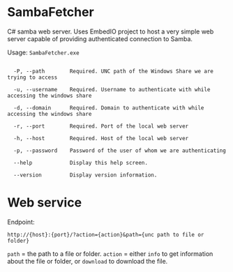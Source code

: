 # SambaFetcher

C# samba web server. Uses EmbedIO project to host a very simple web server capable of providing authenticated connection to Samba.

Usage: `SambaFetcher.exe`

```

  -P, --path        Required. UNC path of the Windows Share we are trying to access

  -u, --username    Required. Username to authenticate with while accessing the windows share

  -d, --domain      Required. Domain to authenticate with while accessing the windows share

  -r, --port        Required. Port of the local web server

  -h, --host        Required. Host of the local web server

  -p, --password    Password of the user of whom we are authenticating

  --help            Display this help screen.

  --version         Display version information.
```

# Web service

Endpoint: 

`http://{host}:{port}/?action={action}&path={unc path to file or folder}`

`path` = the path to a file or folder.
`action` = either `info` to get information about the file or folder, or `download` to download the file.
